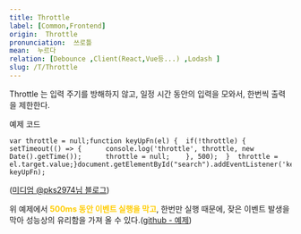 ```yaml
---
title: Throttle
label: [Common,Frontend]
origin:  Throttle
pronunciation:  쓰로틀
mean:  누르다
relation: [Debounce ,Client(React,Vue등...) ,Lodash ]
slug: /T/Throttle
---
```


<content>
<p>Throttle 는 입력 주기를 방해하지 않고, 일정 시간 동안의 입력을 모와서, 한번씩 출력을 제한한다.</p><p>예제 코드</p><pre><code class="js language-js">var throttle = null;function keyUpFn(el) {  if(!throttle) {    setTimeout(() =&gt; {      console.log('throttle', throttle, new Date().getTime());      throttle = null;    }, 500);  }  throttle = el.target.value;}document.getElementById("search").addEventListener('keyup', keyUpFn);</code></pre><p>(<a href="https://medium.com/@pks2974/throttle-%EC%99%80-debounce-%EA%B0%9C%EB%85%90-%EC%A0%95%EB%A6%AC%ED%95%98%EA%B8%B0-2335a9c426ff">미디엄 @pks2974님 블로그</a>)</p><p>위 예제에서 <span style='color:#FFCC00; font-weight:bold;'>500ms 동안 이벤트 실행을 막고</span>, 한번만 실행 때문에, 잦은 이벤트 발생을 막아 성능상의 유리함을 가져 올 수 있다.(<a href="https://github.com/niksy/throttle-debounce">github - 예제</a>)</p>
</content>
